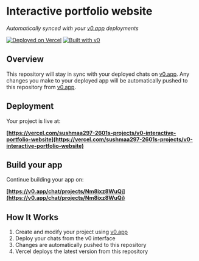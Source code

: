 # Interactive portfolio website

*Automatically synced with your [v0.app](https://v0.app) deployments*

[![Deployed on Vercel](https://img.shields.io/badge/Deployed%20on-Vercel-black?style=for-the-badge&logo=vercel)](https://vercel.com/sushmaa297-2601s-projects/v0-interactive-portfolio-website)
[![Built with v0](https://img.shields.io/badge/Built%20with-v0.app-black?style=for-the-badge)](https://v0.app/chat/projects/Nm8ixz8WuQj)

## Overview

This repository will stay in sync with your deployed chats on [v0.app](https://v0.app).
Any changes you make to your deployed app will be automatically pushed to this repository from [v0.app](https://v0.app).

## Deployment

Your project is live at:

**[https://vercel.com/sushmaa297-2601s-projects/v0-interactive-portfolio-website](https://vercel.com/sushmaa297-2601s-projects/v0-interactive-portfolio-website)**

## Build your app

Continue building your app on:

**[https://v0.app/chat/projects/Nm8ixz8WuQj](https://v0.app/chat/projects/Nm8ixz8WuQj)**

## How It Works

1. Create and modify your project using [v0.app](https://v0.app)
2. Deploy your chats from the v0 interface
3. Changes are automatically pushed to this repository
4. Vercel deploys the latest version from this repository
